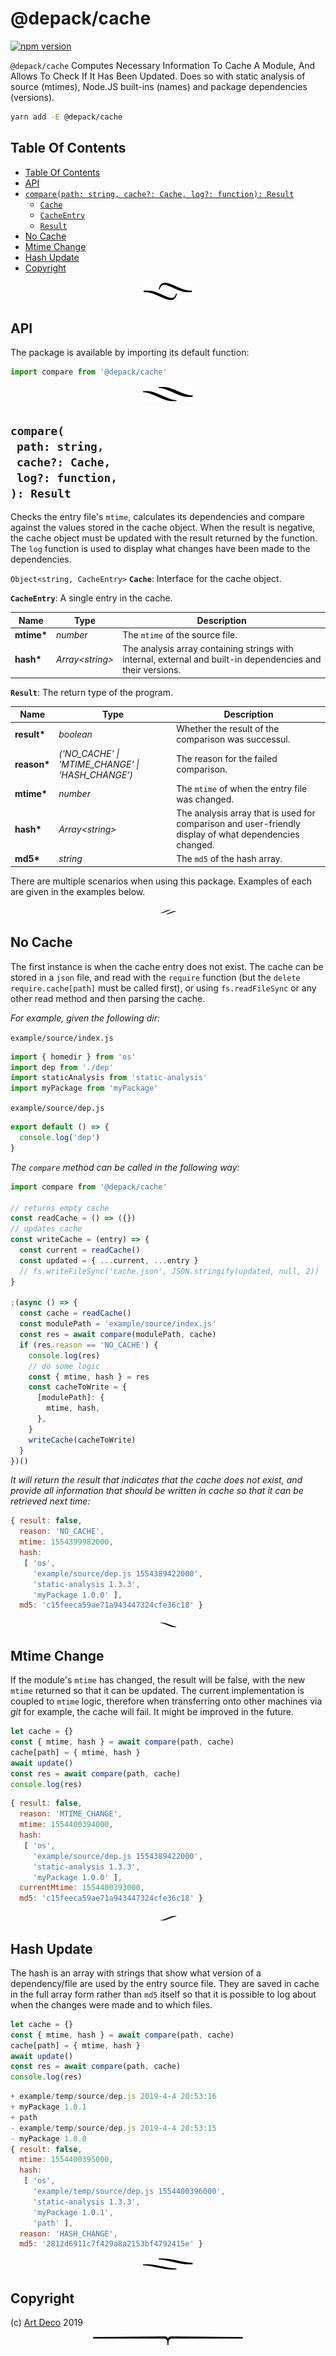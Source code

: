 # @depack/cache

[![npm version](https://badge.fury.io/js/%40depack%2Fcache.svg)](https://npmjs.org/package/@depack/cache)

`@depack/cache` Computes Necessary Information To Cache A Module, And Allows To Check If It Has Been Updated. Does so with static analysis of source (mtimes), Node.JS built-ins (names) and package dependencies (versions).

```sh
yarn add -E @depack/cache
```

## Table Of Contents

- [Table Of Contents](#table-of-contents)
- [API](#api)
- [`compare(path: string, cache?: Cache, log?: function): Result`](#comparepath-stringcache-cachelog-function-result)
  * [`Cache`](#type-cache)
  * [`CacheEntry`](#type-cacheentry)
  * [`Result`](#type-result)
- [No Cache](#no-cache)
- [Mtime Change](#mtime-change)
- [Hash Update](#hash-update)
- [Copyright](#copyright)

<p align="center"><a href="#table-of-contents"><img src=".documentary/section-breaks/0.svg?sanitize=true"></a></p>

## API

The package is available by importing its default function:

```js
import compare from '@depack/cache'
```

<p align="center"><a href="#table-of-contents"><img src=".documentary/section-breaks/1.svg?sanitize=true"></a></p>

## `compare(`<br/>&nbsp;&nbsp;`path: string,`<br/>&nbsp;&nbsp;`cache?: Cache,`<br/>&nbsp;&nbsp;`log?: function,`<br/>`): Result`

Checks the entry file's `mtime`, calculates its dependencies and compare against the values stored in the cache object. When the result is negative, the cache object must be updated with the result returned by the function. The `log` function is used to display what changes have been made to the dependencies.

`Object<string, CacheEntry>` __<a name="type-cache">`Cache`</a>__: Interface for the cache object.

__<a name="type-cacheentry">`CacheEntry`</a>__: A single entry in the cache.

|    Name    |         Type          |                                                 Description                                                 |
| ---------- | --------------------- | ----------------------------------------------------------------------------------------------------------- |
| __mtime*__ | _number_              | The `mtime` of the source file.                                                                             |
| __hash*__  | _Array&lt;string&gt;_ | The analysis array containing strings with internal, external and built-in dependencies and their versions. |

__<a name="type-result">`Result`</a>__: The return type of the program.

|    Name     |                       Type                        |                                              Description                                               |
| ----------- | ------------------------------------------------- | ------------------------------------------------------------------------------------------------------ |
| __result*__ | _boolean_                                         | Whether the result of the comparison was successul.                                                    |
| __reason*__ | _('NO_CACHE' \| 'MTIME_CHANGE' \| 'HASH_CHANGE')_ | The reason for the failed comparison.                                                                  |
| __mtime*__  | _number_                                          | The `mtime` of when the entry file was changed.                                                        |
| __hash*__   | _Array&lt;string&gt;_                             | The analysis array that is used for comparison and user-friendly display of what dependencies changed. |
| __md5*__    | _string_                                          | The `md5` of the hash array.                                                                           |

There are multiple scenarios when using this package. Examples of each are given in the examples below.

<p align="center"><a href="#table-of-contents"><img src=".documentary/section-breaks/2.svg?sanitize=true" width="25"></a></p>

## No Cache

The first instance is when the cache entry does not exist. The cache can be stored in a `json` file, and read with the `require` function (but the `delete require.cache[path]` must be called first), or using `fs.readFileSync` or any other read method and then parsing the cache.

_For example, given the following dir:_

`example/source/index.js`
```js
import { homedir } from 'os'
import dep from './dep'
import staticAnalysis from 'static-analysis'
import myPackage from 'myPackage'
```
`example/source/dep.js`
```js
export default () => {
  console.log('dep')
}
```

_The `compare` method can be called in the following way:_

```js
import compare from '@depack/cache'

// returns empty cache
const readCache = () => ({})
// updates cache
const writeCache = (entry) => {
  const current = readCache()
  const updated = { ...current, ...entry }
  // fs.writeFileSync('cache.json', JSON.stringify(updated, null, 2))
}

;(async () => {
  const cache = readCache()
  const modulePath = 'example/source/index.js'
  const res = await compare(modulePath, cache)
  if (res.reason == 'NO_CACHE') {
    console.log(res)
    // do some logic
    const { mtime, hash } = res
    const cacheToWrite = {
      [modulePath]: {
        mtime, hash,
      },
    }
    writeCache(cacheToWrite)
  }
})()
```

_It will return the result that indicates that the cache does not exist, and provide all information that should be written in cache so that it can be retrieved next time:_

```js
{ result: false,
  reason: 'NO_CACHE',
  mtime: 1554399982000,
  hash: 
   [ 'os',
     'example/source/dep.js 1554389422000',
     'static-analysis 1.3.3',
     'myPackage 1.0.0' ],
  md5: 'c15feeca59ae71a943447324cfe36c18' }
```

<p align="center"><a href="#table-of-contents"><img src=".documentary/section-breaks/3.svg?sanitize=true" width="25"></a></p>

## Mtime Change

If the module's `mtime` has changed, the result will be false, with the new `mtime` returned so that it can be updated. The current implementation is coupled to `mtime` logic, therefore when transferring onto other machines via _git_ for example, the cache will fail. It might be improved in the future.

```js
let cache = {}
const { mtime, hash } = await compare(path, cache)
cache[path] = { mtime, hash }
await update()
const res = await compare(path, cache)
console.log(res)
```
```js
{ result: false,
  reason: 'MTIME_CHANGE',
  mtime: 1554400394000,
  hash: 
   [ 'os',
     'example/source/dep.js 1554389422000',
     'static-analysis 1.3.3',
     'myPackage 1.0.0' ],
  currentMtime: 1554400393000,
  md5: 'c15feeca59ae71a943447324cfe36c18' }
```

<p align="center"><a href="#table-of-contents"><img src=".documentary/section-breaks/4.svg?sanitize=true" width="25"></a></p>

## Hash Update

The hash is an array with strings that show what version of a dependency/file are used by the entry source file. They are saved in cache in the full array form rather than `md5` itself so that it is possible to log about when the changes were made and to which files.

```js
let cache = {}
const { mtime, hash } = await compare(path, cache)
cache[path] = { mtime, hash }
await update()
const res = await compare(path, cache)
console.log(res)
```
```js
+ example/temp/source/dep.js 2019-4-4 20:53:16
+ myPackage 1.0.1
+ path 
- example/temp/source/dep.js 2019-4-4 20:53:15
- myPackage 1.0.0
{ result: false,
  mtime: 1554400395000,
  hash: 
   [ 'os',
     'example/temp/source/dep.js 1554400396000',
     'static-analysis 1.3.3',
     'myPackage 1.0.1',
     'path' ],
  reason: 'HASH_CHANGE',
  md5: '2812d6911c7f429a8a2153bf4792415e' }
```

<p align="center"><a href="#table-of-contents"><img src=".documentary/section-breaks/5.svg?sanitize=true"></a></p>

## Copyright

(c) [Art Deco][1] 2019

[1]: https://artd.eco/depack

<p align="center"><a href="#table-of-contents"><img src=".documentary/section-breaks/-1.svg?sanitize=true"></a></p>